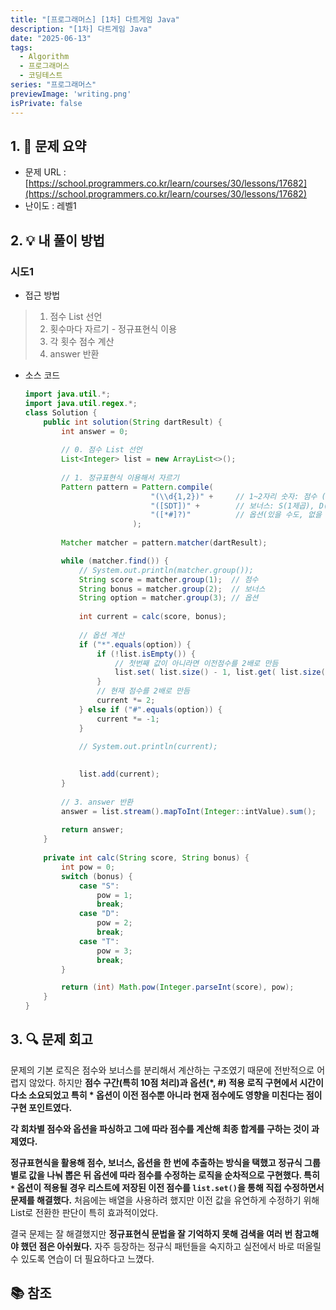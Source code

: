 ```yaml
---
title: "[프로그래머스] [1차] 다트게임 Java"
description: "[1차] 다트게임 Java"
date: "2025-06-13"
tags:
  - Algorithm
  - 프로그래머스
  - 코딩테스트
series: "프로그래머스"
previewImage: 'writing.png'
isPrivate: false
---
```


## 1. 📝 문제 요약
+ 문제 URL : [https://school.programmers.co.kr/learn/courses/30/lessons/17682](https://school.programmers.co.kr/learn/courses/30/lessons/17682)
+ 난이도 : 레벨1

## 2. 💡 내 풀이 방법
### 시도1
+ 접근 방법
> 1. 점수 List 선언
> 2. 횟수마다 자르기 - 정규표현식 이용
> 3. 각 횟수 점수 계산
> 4. answer 반환
+ 소스 코드
    ```java
    import java.util.*;
    import java.util.regex.*;
    class Solution {
        public int solution(String dartResult) {
            int answer = 0;
            
            // 0. 점수 List 선언
            List<Integer> list = new ArrayList<>();
            
            // 1. 정규표현식 이용해서 자르기
            Pattern pattern = Pattern.compile(
                                "(\\d{1,2})" +     // 1~2자리 숫자: 점수 (예: 1, 10)
                                "([SDT])" +        // 보너스: S(1제곱), D(2제곱), T(3제곱)
                                "([*#]?)"          // 옵션(있을 수도, 없을 수도 있음): * 또는 # 또는 없음
                            );
            
            Matcher matcher = pattern.matcher(dartResult);

            while (matcher.find()) {
                // System.out.println(matcher.group());
                String score = matcher.group(1);  // 점수
                String bonus = matcher.group(2);  // 보너스
                String option = matcher.group(3); // 옵션
                
                int current = calc(score, bonus);
                
                // 옵션 계산
                if ("*".equals(option)) {
                    if (!list.isEmpty()) {
                        // 첫번째 값이 아니라면 이전점수를 2배로 만듬
                        list.set( list.size() - 1, list.get( list.size() - 1) * 2);
                    }   
                    // 현재 점수를 2배로 만듬
                    current *= 2;
                } else if ("#".equals(option)) {
                    current *= -1;
                }
                
                // System.out.println(current);
                

                list.add(current);
            }
            
            // 3. answer 반환
            answer = list.stream().mapToInt(Integer::intValue).sum();
            
            return answer;
        }
        
        private int calc(String score, String bonus) {
            int pow = 0;
            switch (bonus) {
                case "S":
                    pow = 1;
                    break;
                case "D":
                    pow = 2;
                    break;
                case "T":
                    pow = 3;
                    break;
            }
    
            return (int) Math.pow(Integer.parseInt(score), pow);
        }
    }
    ```
## 3. 🔍 문제 회고
문제의 기본 로직은 점수와 보너스를 분리해서 계산하는 구조였기 때문에 전반적으로 어렵지 않았다.
하지만 **점수 구간(특히 10점 처리)과 옵션(*, #) 적용 로직 구현에서 시간이 다소 소요되었고 특히 * 옵션이 이전 점수뿐 아니라 현재 점수에도 영향을 미친다는 점이 구현 포인트였다.**

**각 회차별 점수와 옵션을 파싱하고 그에 따라 점수를 계산해 최종 합계를 구하는 것이 과제였다.**

**정규표현식을 활용해 점수, 보너스, 옵션을 한 번에 추출하는 방식을 택했고 정규식 그룹별로 값을 나눠 뽑은 뒤 옵션에 따라 점수를 수정하는 로직을 순차적으로 구현했다. 특히 `*` 옵션이 적용될 경우 리스트에 저장된 이전 점수를 `list.set()`을 통해 직접 수정하면서 문제를 해결했다.** 처음에는 배열을 사용하려 했지만 이전 값을 유연하게 수정하기 위해 List로 전환한 판단이 특히 효과적이었다.

결국 문제는 잘 해결했지만 **정규표현식 문법을 잘 기억하지 못해 검색을 여러 번 참고해야 했던 점은 아쉬웠다.**
자주 등장하는 정규식 패턴들을 숙지하고 실전에서 바로 떠올릴 수 있도록 연습이 더 필요하다고 느꼈다.

## 📚 참조